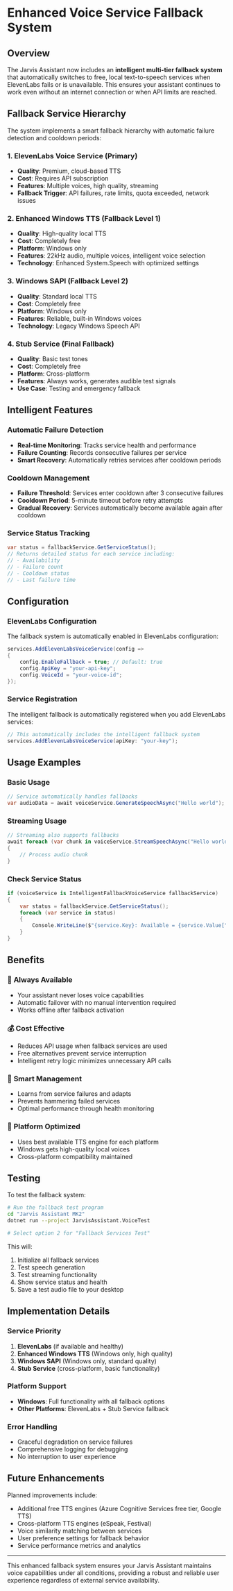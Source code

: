 # Enhanced Voice Service Fallback System

## Overview

The Jarvis Assistant now includes an **intelligent multi-tier fallback system** that automatically switches to free, local text-to-speech services when ElevenLabs fails or is unavailable. This ensures your assistant continues to work even without an internet connection or when API limits are reached.

## Fallback Service Hierarchy

The system implements a smart fallback hierarchy with automatic failure detection and cooldown periods:

### 1. ElevenLabs Voice Service (Primary)
- **Quality**: Premium, cloud-based TTS
- **Cost**: Requires API subscription
- **Features**: Multiple voices, high quality, streaming
- **Fallback Trigger**: API failures, rate limits, quota exceeded, network issues

### 2. Enhanced Windows TTS (Fallback Level 1)
- **Quality**: High-quality local TTS
- **Cost**: Completely free
- **Platform**: Windows only
- **Features**: 22kHz audio, multiple voices, intelligent voice selection
- **Technology**: Enhanced System.Speech with optimized settings

### 3. Windows SAPI (Fallback Level 2)  
- **Quality**: Standard local TTS
- **Cost**: Completely free
- **Platform**: Windows only
- **Features**: Reliable, built-in Windows voices
- **Technology**: Legacy Windows Speech API

### 4. Stub Service (Final Fallback)
- **Quality**: Basic test tones
- **Cost**: Completely free
- **Platform**: Cross-platform
- **Features**: Always works, generates audible test signals
- **Use Case**: Testing and emergency fallback

## Intelligent Features

### Automatic Failure Detection
- **Real-time Monitoring**: Tracks service health and performance
- **Failure Counting**: Records consecutive failures per service
- **Smart Recovery**: Automatically retries services after cooldown periods

### Cooldown Management
- **Failure Threshold**: Services enter cooldown after 3 consecutive failures
- **Cooldown Period**: 5-minute timeout before retry attempts
- **Gradual Recovery**: Services automatically become available again after cooldown

### Service Status Tracking
```csharp
var status = fallbackService.GetServiceStatus();
// Returns detailed status for each service including:
// - Availability
// - Failure count  
// - Cooldown status
// - Last failure time
```

## Configuration

### ElevenLabs Configuration
The fallback system is automatically enabled in ElevenLabs configuration:

```csharp
services.AddElevenLabsVoiceService(config =>
{
    config.EnableFallback = true; // Default: true
    config.ApiKey = "your-api-key";
    config.VoiceId = "your-voice-id";
});
```

### Service Registration
The intelligent fallback is automatically registered when you add ElevenLabs services:

```csharp
// This automatically includes the intelligent fallback system
services.AddElevenLabsVoiceService(apiKey: "your-key");
```

## Usage Examples

### Basic Usage
```csharp
// Service automatically handles fallbacks
var audioData = await voiceService.GenerateSpeechAsync("Hello world");
```

### Streaming Usage
```csharp
// Streaming also supports fallbacks
await foreach (var chunk in voiceService.StreamSpeechAsync("Hello world"))
{
    // Process audio chunk
}
```

### Check Service Status
```csharp
if (voiceService is IntelligentFallbackVoiceService fallbackService)
{
    var status = fallbackService.GetServiceStatus();
    foreach (var service in status)
    {
        Console.WriteLine($"{service.Key}: Available = {service.Value["Available"]}");
    }
}
```

## Benefits

### 🔄 **Always Available**
- Your assistant never loses voice capabilities
- Automatic failover with no manual intervention required
- Works offline after fallback activation

### 💰 **Cost Effective**
- Reduces API usage when fallback services are used
- Free alternatives prevent service interruption
- Intelligent retry logic minimizes unnecessary API calls

### 🧠 **Smart Management**
- Learns from service failures and adapts
- Prevents hammering failed services
- Optimal performance through health monitoring

### 🎯 **Platform Optimized**
- Uses best available TTS engine for each platform
- Windows gets high-quality local voices
- Cross-platform compatibility maintained

## Testing

To test the fallback system:

```bash
# Run the fallback test program
cd "Jarvis Assistant MK2"
dotnet run --project JarvisAssistant.VoiceTest

# Select option 2 for "Fallback Services Test"
```

This will:
1. Initialize all fallback services
2. Test speech generation
3. Test streaming functionality
4. Show service status and health
5. Save a test audio file to your desktop

## Implementation Details

### Service Priority
1. **ElevenLabs** (if available and healthy)
2. **Enhanced Windows TTS** (Windows only, high quality)
3. **Windows SAPI** (Windows only, standard quality)
4. **Stub Service** (cross-platform, basic functionality)

### Platform Support
- **Windows**: Full functionality with all fallback options
- **Other Platforms**: ElevenLabs + Stub Service fallback

### Error Handling
- Graceful degradation on service failures
- Comprehensive logging for debugging
- No interruption to user experience

## Future Enhancements

Planned improvements include:
- Additional free TTS engines (Azure Cognitive Services free tier, Google TTS)
- Cross-platform TTS engines (eSpeak, Festival)
- Voice similarity matching between services
- User preference settings for fallback behavior
- Service performance metrics and analytics

---

This enhanced fallback system ensures your Jarvis Assistant maintains voice capabilities under all conditions, providing a robust and reliable user experience regardless of external service availability.
